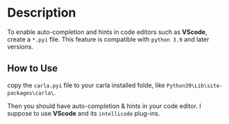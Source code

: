 # Description

To enable auto-completion and hints in code editors such as **VScode**, create a `*.pyi` file. This feature is compatible with `python 3.9` and later versions.

## How to Use

copy the `carla.pyi` file to your carla installed folde, like `Python39\Lib\site-packages\carla\`.

Then you should have auto-completion & hints in your code editor. I suppose to use **VScode** and its `intellicode` plug-ins.

